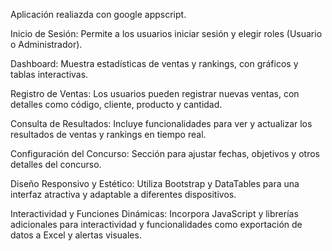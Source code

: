 Aplicación realiazda con google appscript.


Inicio de Sesión: Permite a los usuarios iniciar sesión y elegir roles (Usuario o Administrador).

Dashboard: Muestra estadísticas de ventas y rankings, con gráficos y tablas interactivas.

Registro de Ventas: Los usuarios pueden registrar nuevas ventas, con detalles como código, cliente, producto y cantidad.

Consulta de Resultados: Incluye funcionalidades para ver y actualizar los resultados de ventas y rankings en tiempo real.

Configuración del Concurso: Sección para ajustar fechas, objetivos y otros detalles del concurso.

Diseño Responsivo y Estético: Utiliza Bootstrap y DataTables para una interfaz atractiva y adaptable a diferentes dispositivos.

Interactividad y Funciones Dinámicas: Incorpora JavaScript y librerías adicionales para interactividad y funcionalidades como exportación de datos a Excel y alertas visuales.
